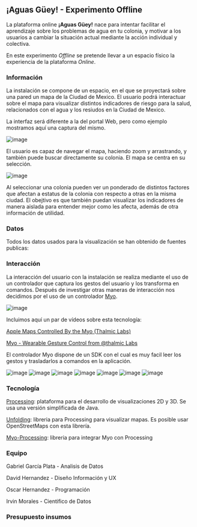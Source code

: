 ## ¡Aguas Güey! - Experimento Offline

La plataforma online **¡Aguas Güey!** nace para intentar facilitar el aprendizaje sobre los problemas de agua en tu colonia, y motivar a los usuarios a cambiar la situación actual mediante la acción individual y colectiva.

En este experimento *Offline* se pretende llevar a un espacio físico la experiencia de la plataforma *Online*.


### Información

La instalación se compone de un espacio, en el que se proyectará sobre una pared un mapa de la Ciudad de Mexico. El usuario podrá interactuar sobre el mapa para visualizar distintos indicadores de riesgo para la salud, relacionados con el agua y los resiudos en la Ciudad de Mexico.

La interfaz será diferente a la del portal Web, pero como ejemplo mostramos aquí una captura del mismo.

![image](docs/images/capture_web_2.png)

El usuario es capaz de navegar el mapa, haciendo zoom y arrastrando, y también puede buscar directamente su colonia. El mapa se centra en su selección.

![image](docs/images/capture_web_1.png)

Al seleccionar una colonia pueden ver un ponderado de distintos factores que afectan a estatus de la colonia con respecto a otras en la misma ciudad. El obejtivo es que también puedan visualizar los indicadores de manera aislada para entender mejor como les afecta, además de otra información de utilidad.

### Datos

Todos los datos usados para la visualización se han obtenido de fuentes publicas:



### Interacción

La interacción del usuario con la instalación se realiza mediante el uso de un controlador que captura los gestos del usuario y los transforma en comandos. Después de investigar otras maneras de interacción nos decidimos por el uso de un controlador [Myo](https://www.thalmic.com/en/myo/). 

![image](docs/images/sketch_aguas_offline.jpg)

Incluimos aquí un par de vídeos sobre esta tecnología:

[Apple Maps Controlled By the Myo (Thalmic Labs)](https://www.youtube.com/watch?v=bhihb6_LsEs)

[Myo - Wearable Gesture Control from @thalmic Labs](https://www.youtube.com/watch?v=oWu9TFJjHaM)

El controlador Myo dispone de un SDK con el cual es muy facil leer los gestos y trasladarlos a comandos en la aplicación.

![image](docs/images/myo/solid_grey_LH_double_tap@2x.png)
![image](docs/images/myo/solid_grey_LH_fist@2x.png)
![image](docs/images/myo/solid_grey_LH_spread_fingers@2x.png)
![image](docs/images/myo/solid_grey_LH_wave_left@2x.png)
![image](docs/images/myo/solid_grey_LH_wave_right@2x.png)
![image](docs/images/myo/solid_grey_pan@2x.png)
![image](docs/images/myo/solid_grey_rotate@2x.png)

### Tecnología

[Processing](https://processing.org/): plataforma para el desarrollo de visualizaciones 2D y 3D. Se usa una versión simplificada de Java.

[Unfolding](http://unfoldingmaps.org/): libreria para Processing para visualizar mapas. Es posible usar OpenStreetMaps con esta librería.

[Myo-Processing](https://github.com/nok/myo-processing): libreria para integrar Myo con Processing

### Equipo

Gabriel García Plata - Analisis de Datos

David Hernandez - Diseño Información y UX

Oscar Hernandez - Programación

Irvin Morales - Cientifico de Datos

### Presupuesto insumos



